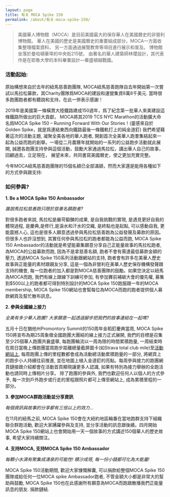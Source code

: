 ```yaml
---
layout: page
title: 有关 MOCA Spike 150
permalink: /about/有关-moca-spike-150/
---
```


> 美國華人博物館（MOCA）是目前美國最大的保存華人在美國曆史的非營利博物館。 華人在美國的歷史是美國曆史的重要組成部分，MOCA一方面收集整理檔案資料， 另一方面通過展覽教育等項目進行展示和普及。 博物館坐落於曼哈頓華埠的中央街215號， 由著名的華人建築師林瓔設計，其代表作是在耶魯大學的本科畢業設計—華盛頓越戰牆。


### 活動起始:

原始構想來自於去年的紐馬慈善跑團隊, MOCA紐馬慈善跑隊自去年開始第一次嘗試以馬拉松募款，其Charity團隊爲MOCA的建設和運營集資8萬8千美元. 當時很多跑團跑者都有聽說和支持，在此一併表示感謝！

2019年是美國第一條橫貫大陸鐵路建成150週年，爲了紀念第一批華人來美建設這條鐵路所做出的巨大貢獻， MOCA將其2019 TCS NYC Marathon的活動擴大命名爲MOCA Spike 150 – Running Forward With Our Stories！(靈感來自於Golden Spike，就是爲連結東西向鐵路最後一條鐵軌打上的純金道釘) 我們希望藉著這次的活動主題, 凝聚全美各地的華人跑者, 開創首次全美華人跑羣集結起來一起為公益而跑的創舉。一場從二月農曆年就開始的一系列的公益跑步活動就此展開, 誠邀各跑團支持參與這個活動，鼓勵大家通過馬拉松，講出華人自己的故事，回顧過去，立足現在， 展望未來，共同書寫美國曆史，使之更加充實完整。

今年MOCA紐馬慈善跑團隊的15個名額已全部滿額，然而大家還是能用各種如下的方式參與跟支持:

### 如何參與?

**1. Be a MOCA Spike 150 Ambassador**

*誰說馬拉松慈善跑只限於慈善名額跑者?*

對很多跑者來說, 馬拉松是嚴苛鍛鍊的成果, 是自我挑戰的實現, 是遇見更好自我的體現過程, 是慶典,是修行,是淚水和汗水的交織, 是終點也是起點, 可以感動自我, 更能震撼人心, 這也是很多人願意透過參與馬拉松慈善跑為公益發聲及募款的原因。但很多人也許沒想到, 其實任何參與馬拉松的跑者都能為公益而跑, MOCA Spike 150 Ambassador的活動就是希望能募集願意分享自己正能量故事的馬拉松跑者, 為MOCA的公益募款而跑, 因為不是拿慈善名額, 跑者不會有需達最低募款金額的壓力, 透過MOCA Spike 150系列活動跟網站的支持, 跑者會有許多在美華人歷史故事與正能量的素材跟親友分享, 這是一個為非營利在美華人歷史保存機構發聲跟支持的機會, 每一位跑者的加入都是對MOCA慈善團隊的鼓勵。如果您決定以紐馬為MOCA而跑, 我們有線上跟線下訓練可參加, 有參加賽前補碳大會的優先權, 募集到$500以上的跑者都可得到特別設計的MOCA Spike 150跑服跟一年的MOCA membership, MOCA Spike 150網站也會幫每位為MOCA而跑的跑者提供個人募款網頁及幫忙散布訊息。 

**2. 參與全國線上接力**

*全美有多少華人跑團? 大家願意一起透過腳步把我們的故事連結在一起嗎?*

五月十日在猶他州Promontory Summit的150周年金稻釘慶典當周, MOCA Spike 150將宣布為期25周象徵全國跑團大團結的線上接力正式展開, 我們的目標是召集至少25個華人跑團共襄盛舉, 每跑團輪流以一周為限的時間累積跑量, 一周結束時在周日當晚上傳跑團當周跑步距離總量截屏圖卡(如Strava total club mile)至[活動網站上](https://www.mocaspike150.org/), 每周跑團上傳的里程數都會成為活動總活動累積跑量的一部分, 將網頁上的跑步小人持續往前推進, 並在地圖上植入金道釘的亮點。每周參與接力的跑團網頁鏈接跟介紹都會在活動首頁顯現讓更多人認識, 如果有特別為接力舉辦的全跑活動也請同時上傳相片分享。 除了跑團的參與外, 我們也歡迎任何人以個人的方式參予, 每一次到戶外跑步或行走的里程跟照片都可上傳至網站上, 成為累積里程的一部分。

**3. 參加MOCA群跑活動並分享資訊**

*每個資訊與故事的分享都有三倍以上的效力...*

在11月的紐馬之前, MOCA Spike 150會在大紐約地區輪番在當地跑群支持下組織聯合群跑活動, 歡迎大家踴躍參與及支持, 並分享活動的訊息跟後續。四月開始MOCA Spike 150網站上也會開始用一天一個故事的方式講述150個華人的歷史故事, 希望大家持續關注。

**4. 支持MOCA, 支持MOCA Spike 150 Ambassador**

*每顆小水滴有聚集成湧泉的可能性! 積沙成塔, 每一份小錢都可化為大能量!*

MOCA Spike 150活動期間, 歡迎大家慷慨解囊, 可以捐款給整個MOCA Spike 150團隊或給任何一位MOCA spike Ambassador跑者, 不管金額大小都是非常大的幫助與鼓勵, MOCA Spike 150也在此感謝所有願意為MOCA而跑跟散播我們正能量訊息的朋友. 捐款鏈結.


